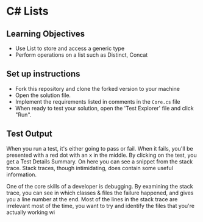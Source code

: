 # C# Lists

## Learning Objectives
- Use List to store and access a generic type
- Perform operations on a list such as Distinct, Concat

## Set up instructions
- Fork this repository and clone the forked version to your machine
- Open the solution file.
- Implement the requirements listed in comments in the `Core.cs` file
- When ready to test your solution, open the 'Test Explorer' file and click "Run". 

## Test Output

When you run a test, it's either going to pass or fail. When it fails, you'll be presented with a red dot with an x in the middle.  By clicking on the test, you get a Test Details Summary.  On here you can see a snippet from the stack trace.  Stack traces, though intimidating, does contain some useful information.

One of the core skills of a developer is debugging. By examining the stack trace, you can see in which classes & files the failure happened, and gives you a line number at the end. Most of the lines in the stack trace are irrelevant most of the time, you want to try and identify the files that you're actually working wi
